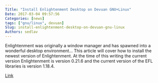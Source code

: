 ```yaml
---
Title: "Install Enlightenment Desktop on Devuan GNU+Linux"
Date: 2017-03-04 09:57:56
Categories: [news]
tags: ["gnu/linux", devuan]
Slug: install-enlightenment-desktop-on-devuan-gnu-linux
Authors: sedlav
---
```


Enlightenment was originally a window manager and has spawned into a wonderful desktop environment... This article will cover how to install the newest version of Enlightenment. At the time of this writing the current version Enlightenment is version 0.21.6 and the current version of the EFL libraries is version 1.18.4.

[Link](http://www.tecmint.com/install-enlightenment-on-devuan-linux/)
